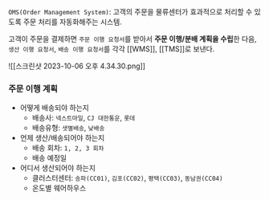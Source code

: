 `OMS(Order Management System)`:  고객의 주문을 물류센터가 효과적으로 처리할 수 있도록 주문 처리를 자동화해주는 시스템.

고객이 주문을 결제하면 `주문 이행 요청서`를 받아서 **주문 이행/분배 계획을 수립**한 다음, `생산 이행 요청서`, `배송 이행 요청서`를 각각 [[WMS]], [[TMS]]로 보낸다.

![[스크린샷 2023-10-06 오후 4.34.30.png]]
### 주문 이행 계획
- 어떻게 배송되야 하는지
	- 배송사: `넥스트마일`, `CJ 대한통운`, `롯데`
	- 배송유형: `샛별배송`, `낮배송`
- 언제 생산/배송되어야 하는지
	- 배송 회차: `1, 2, 3 회차`
	- 배송 예정일
- 어디서 생산되어야 하는지
	- 클러스터센터: `송파(CC01)`, `김포(CC02)`, `평택(CC03)`, `동남권(CC04)`
	- 온도별 웨어하우스

